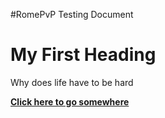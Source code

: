 #RomePvP Testing Document
<!DOCTYPE html>
<html>
<body>

<h1>My First Heading</h1>
<p>Why does life have to be hard<b></p>


<a href="https://www.w3schools.com">Click here to go somewhere</a>

</body>
</html>
